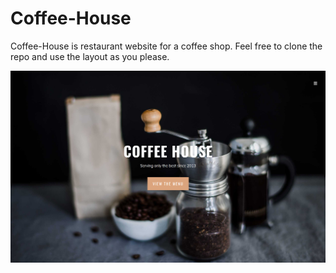 # Coffee-House

Coffee-House is restaurant website for a coffee shop. 
Feel free to clone the repo and use the layout as you please. 

![screenshot](
img/screenshot.jpg)
